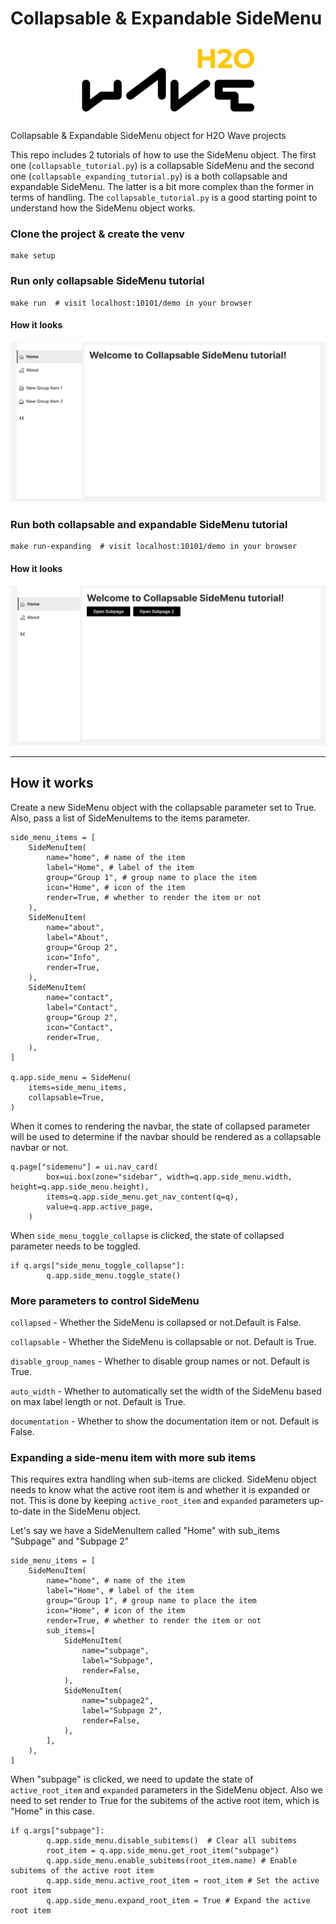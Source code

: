 # Collapsable & Expandable SideMenu
<p align="center"><img src="static/wave-H2O-logo-LightBackground.png"></p>

Collapsable & Expandable SideMenu object for H2O Wave projects

This repo includes 2 tutorials of how to use the SideMenu object. The first one (`collapsable_tutorial.py`) is a collapsable SideMenu and the second one (`collapsable_expanding_tutorial.py`) is a both collapsable and expandable SideMenu. The latter is a bit more complex than the former in terms of handling. The `collapsable_tutorial.py` is a good starting point to understand how the SideMenu object works.

### Clone the project & create the venv
```
make setup
```

### Run only collapsable SideMenu tutorial
```
make run  # visit localhost:10101/demo in your browser
```

#### How it looks
![Alt Text](static/collapsable.gif)

### Run both collapsable and expandable SideMenu tutorial
```
make run-expanding  # visit localhost:10101/demo in your browser
```
#### How it looks
![Alt Text](static/collapsable_expanding.gif)

----
## How it works
Create a new SideMenu object with the collapsable parameter set to True. Also, pass a list of SideMenuItems to the items parameter.
```
side_menu_items = [
    SideMenuItem(
        name="home", # name of the item
        label="Home", # label of the item 
        group="Group 1", # group name to place the item
        icon="Home", # icon of the item 
        render=True, # whether to render the item or not
    ),
    SideMenuItem(
        name="about",
        label="About",
        group="Group 2",
        icon="Info",
        render=True,
    ),
    SideMenuItem(
        name="contact",
        label="Contact",
        group="Group 2",
        icon="Contact",
        render=True,
    ),
]

q.app.side_menu = SideMenu(
    items=side_menu_items,
    collapsable=True,
)
```
When it comes to rendering the navbar, the state of collapsed parameter will be used to determine if the navbar should be rendered as a collapsable navbar or not.
```
q.page["sidemenu"] = ui.nav_card(
        box=ui.box(zone="sidebar", width=q.app.side_menu.width, height=q.app.side_menu.height),
        items=q.app.side_menu.get_nav_content(q=q),
        value=q.app.active_page,
    )
```
When `side_menu_toggle_collapse` is clicked, the state of collapsed parameter needs to be toggled.
```
if q.args["side_menu_toggle_collapse"]:
        q.app.side_menu.toggle_state()
```

### More parameters to control SideMenu

`collapsed` - Whether the SideMenu is collapsed or not.Default is False.

`collapsable` - Whether the SideMenu is collapsable or not. Default is True.

`disable_group_names` - Whether to disable group names or not. Default is True.

`auto_width` - Whether to automatically set the width of the SideMenu based on max label length or not. Default is True.

`documentation` - Whether to show the documentation item or not. Default is False.

### Expanding a side-menu item with more sub items
This requires extra handling when sub-items are clicked. SideMenu object needs to know what the active root item is and whether it is expanded or not. This is done by keeping `active_root_item` and `expanded` parameters up-to-date in the SideMenu object.

Let's say we have a SideMenuItem called "Home" with sub_items "Subpage" and "Subpage 2"
```
side_menu_items = [
    SideMenuItem(
        name="home", # name of the item
        label="Home", # label of the item
        group="Group 1", # group name to place the item
        icon="Home", # icon of the item
        render=True, # whether to render the item or not
        sub_items=[
            SideMenuItem(
                name="subpage",
                label="Subpage",
                render=False,
            ),
            SideMenuItem(
                name="subpage2",
                label="Subpage 2",
                render=False,
            ),
        ],
    ),
]
```
When "subpage" is clicked, we need to update the state of `active_root_item` and `expanded` parameters in the SideMenu object. Also we need to set render to True for the subitems of the active root item, which is "Home" in this case.
```
if q.args["subpage"]:
        q.app.side_menu.disable_subitems()  # Clear all subitems
        root_item = q.app.side_menu.get_root_item("subpage")
        q.app.side_menu.enable_subitems(root_item.name) # Enable subitems of the active root item
        q.app.side_menu.active_root_item = root_item # Set the active root item
        q.app.side_menu.expand_root_item = True # Expand the active root item
```
